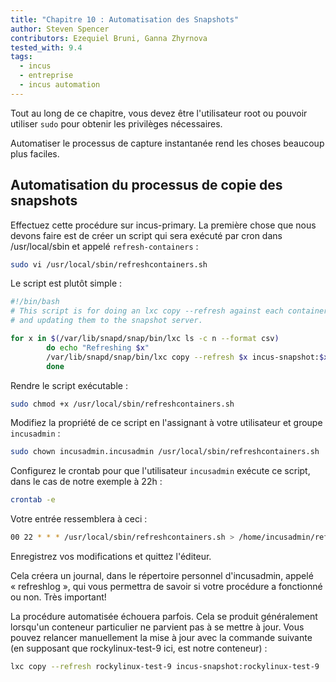 ```yaml
---
title: "Chapitre 10 : Automatisation des Snapshots"
author: Steven Spencer
contributors: Ezequiel Bruni, Ganna Zhyrnova
tested_with: 9.4
tags:
  - incus
  - entreprise
  - incus automation
---
```


Tout au long de ce chapitre, vous devez être l'utilisateur root ou pouvoir utiliser `sudo` pour obtenir les privilèges nécessaires.

Automatiser le processus de capture instantanée rend les choses beaucoup plus faciles.

## Automatisation du processus de copie des snapshots

Effectuez cette procédure sur incus-primary. La première chose que nous devons faire est de créer un script qui sera exécuté par cron dans /usr/local/sbin et appelé `refresh-containers` :

```bash
sudo vi /usr/local/sbin/refreshcontainers.sh
```

Le script est plutôt simple :

```bash
#!/bin/bash
# This script is for doing an lxc copy --refresh against each container, copying
# and updating them to the snapshot server.

for x in $(/var/lib/snapd/snap/bin/lxc ls -c n --format csv)
        do echo "Refreshing $x"
        /var/lib/snapd/snap/bin/lxc copy --refresh $x incus-snapshot:$x
        done

```

Rendre le script exécutable :

```bash
sudo chmod +x /usr/local/sbin/refreshcontainers.sh
```

Modifiez la propriété de ce script en l'assignant à votre utilisateur et groupe `incusadmin` :

```bash
sudo chown incusadmin.incusadmin /usr/local/sbin/refreshcontainers.sh
```

Configurez le crontab pour que l'utilisateur `incusadmin` exécute ce script, dans le cas de notre exemple à 22h :

```bash
crontab -e
```

Votre entrée ressemblera à ceci :

```bash
00 22 * * * /usr/local/sbin/refreshcontainers.sh > /home/incusadmin/refreshlog 2>&1
```

Enregistrez vos modifications et quittez l'éditeur.

Cela créera un journal, dans le répertoire personnel d'incusadmin, appelé « refreshlog », qui vous permettra de savoir si votre procédure a fonctionné ou non. Très important!

La procédure automatisée échouera parfois. Cela se produit généralement lorsqu'un conteneur particulier ne parvient pas à se mettre à jour. Vous pouvez relancer manuellement la mise à jour avec la commande suivante (en supposant que rockylinux-test-9 ici, est notre conteneur) :

```bash
lxc copy --refresh rockylinux-test-9 incus-snapshot:rockylinux-test-9
```

